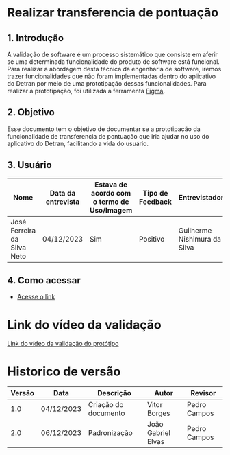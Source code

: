 # Realizar transferencia de pontuação

## 1. Introdução

A validação de software é um processo sistemático que consiste em aferir se uma determinada funcionalidade do produto de software está funcional. Para realizar a abordagem desta técnica da engenharia de software, iremos trazer funcionalidades que não foram implementadas dentro do aplicativo do Detran por meio de uma prototipação dessas funcionalidades. Para realizar a prototipação, foi utilizada a ferramenta [Figma](https://www.figma.com).

## 2. Objetivo

Esse documento tem o objetivo de documentar se a prototipação da funcionalidade de transferencia de pontuação que  iria ajudar no uso do aplicativo do Detran, facilitando a vida do usuário.

## 3. Usuário

| Nome | Data da entrevista       | Estava de acordo com o termo de Uso/Imagem                 | Tipo de Feedback              | Entrevistador |
| ------ | ---------- | -------------------------- | ------------------- | ------- |
| José Ferreira da Silva Neto   | 04/12/2023 | Sim     | Positivo | Guilherme Nishimura da Silva |

## 4. Como acessar

- [Acesse o link](https://www.figma.com/proto/ndvwMYStf855nCCSMSD0Il/Detran---Proto-(Copy)?type=design&node-id=1-2&t=oVzf1QRiroodeE0G-0&scaling=scale-down&pa)

# Link do vídeo da validação

[Link do vídeo da validação do protótipo](https://unbbr-my.sharepoint.com/personal/200030264_aluno_unb_br/_layouts/15/stream.aspx?id=%2Fpersonal%2F200030264%5Faluno%5Funb%5Fbr%2FDocuments%2FV%C3%ADdeo%20sem%20t%C3%ADtulo%20%289%29%2Emp4&referrer=StreamWebApp%2EWeb&referrerScenario=AddressBarCopied%2Eview)


# Historico de versão

| Versão | Data       | Descrição                  | Autor               | Revisor |
| ------ | ---------- | -------------------------- | ------------------- | ------- |
| 1.0    | 04/12/2023 | Criação do documento       | Vitor Borges | Pedro Campos   |
| 2.0    | 06/12/2023 | Padronização               | João Gabriel Elvas | Pedro Campos   |
